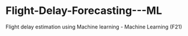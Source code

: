 # Flight-Delay-Forecasting---ML
Flight delay estimation using Machine learning - Machine Learning (F21)
